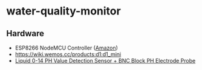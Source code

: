 # water-quality-monitor

## Hardware

- ESP8266 NodeMCU Controller ([Amazon](https://amzn.to/2DPf0LJ))
- https://wiki.wemos.cc/products:d1:d1_mini
- [Liquid 0-14 PH Value Detection Sensor + BNC Block PH Electrode Probe](https://www.aliexpress.com/item/32797327021.html)
